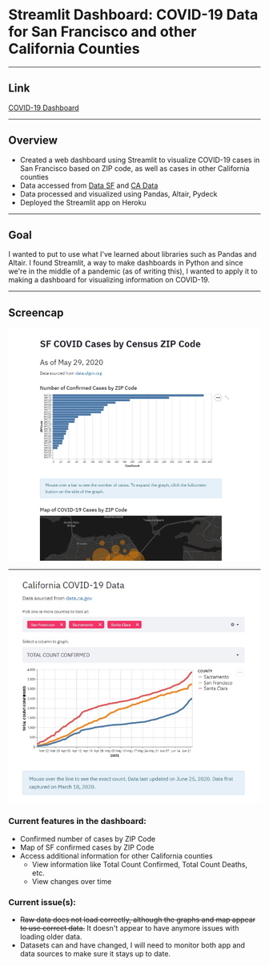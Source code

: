 # Streamlit Dashboard: COVID-19 Data for San Francisco and other California Counties

---
## Link
[COVID-19 Dashboard](https://sfcovid19dash.herokuapp.com/)

---

## Overview
* Created a web dashboard using Streamlit to visualize COVID-19 cases in San Francisco based on ZIP code, as well as cases in other California counties
* Data accessed from [Data SF](datasf.org) and [CA Data](data.ca.gov)
* Data processed and visualized using Pandas, Altair, Pydeck
* Deployed the Streamlit app on Heroku

---
## Goal
I wanted to put to use what I've learned about libraries such as Pandas and Altair. I found Streamlit, a way to make dashboards in Python and since we're in the middle of a pandemic (as of writing this), I wanted to apply it to making a dashboard for visualizing information on COVID-19.

---


## Screencap
![Image of app](https://github.com/boblandsky/Streamlit_COVID/blob/master/Annotation%202020-05-29%20120505.jpg)

---

![CA data](https://github.com/boblandsky/Streamlit_COVID/blob/master/Annotation%202020-06-26%20145950.jpg)

### Current features in the dashboard:
* Confirmed number of cases by ZIP Code
* Map of SF confirmed cases by ZIP Code
* Access additional information for other California counties
  * View information like Total Count Confirmed, Total Count Deaths, etc.
  * View changes over time

### Current issue(s):
* ~~Raw data does not load correctly, although the graphs and map appear to use correct data.~~ It doesn't appear to have anymore issues with loading older data. 
* Datasets can and have changed, I will need to monitor both app and data sources to make sure it stays up to date.
